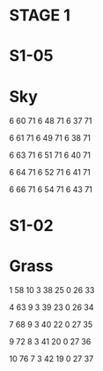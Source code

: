 # STAGE 1

# S1-05

# Sky

6 60 71
6 48 71
6 37 71

6 61 71
6 49 71
6 38 71

6 63 71
6 51 71
6 40 71

6 64 71
6 52 71
6 41 71

6 66 71
6 54 71
6 43 71

# S1-02

# Grass

1 58 10
3 38 25
0 26 33

4 63 9
3 39 23
0 26 34

7 68 9
3 40 22
0 27 35

9 72 8
3 41 20
0 27 36

10 76 7
3 42 19
0 27 37
